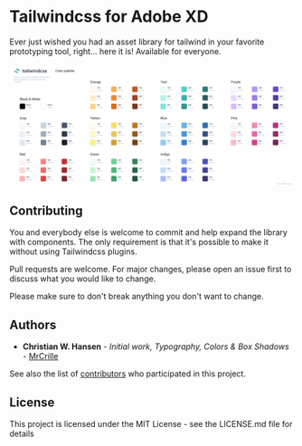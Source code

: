 # Tailwindcss for Adobe XD
Ever just wished you had an asset library for tailwind in your favorite prototyping tool, right... here it is! Available for everyone.

![Tailwindcss for Adobe XD](/screenshot.png?raw=true "Tailwindcss for Adobe XD")

## Contributing
You and everybody else is welcome to commit and help expand the library with components. The only requirement is that it's possible to make it without using Tailwindcss plugins.

Pull requests are welcome. For major changes, please open an issue first to discuss what you would like to change.

Please make sure to don't break anything you don't want to change.

## Authors

* **Christian W. Hansen** - *Initial work, Typography, Colors & Box Shadows* - [MrCrille](https://github.com/mrcrille)

See also the list of [contributors](https://github.com/mrcrille/xd-tailwindcss/contributors) who participated in this project.

## License
This project is licensed under the MIT License - see the LICENSE.md file for details
